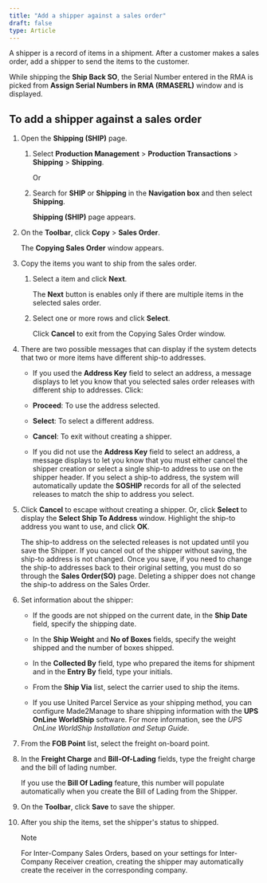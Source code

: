 ```yaml
---
title: "Add a shipper against a sales order"
draft: false
type: Article
---
```


A shipper is a record of items in a shipment. After a customer makes a sales order, add a shipper to send the items to the customer.

While shipping the **Ship Back SO**, the Serial Number entered in the RMA is picked from **Assign Serial Numbers in RMA (RMASERL)** window and is displayed.

## To add a shipper against a sales order

1. Open the **Shipping (SHIP)** page.

   1. Select **Production Management** > **Production Transactions** > **Shipping** > **Shipping**.

        Or

   2. Search for **SHIP** or **Shipping** in the **Navigation box** and then select **Shipping**.

        **Shipping (SHIP)** page appears.

2. On the **Toolbar**, click **Copy** > **Sales Order**.

    The **Copying Sales Order** window appears.

3. Copy the items you want to ship from the sales order.

   1. Select a item and click **Next**.

        The **Next** button is enables only if there are multiple items in the selected sales order.

   2. Select one or more rows and click **Select**.

        Click **Cancel** to exit from the Copying Sales Order window.

4. There are two possible messages that can display if the system detects that two or more items have different ship-to addresses.

   - If you used the **Address Key** field to select an address, a message displays to let you know that you selected sales order releases with different ship to addresses. Click:

   - **Proceed**: To use the address selected.

   - **Select**: To select a different address.

   - **Cancel**: To exit without creating a shipper.

   - If you did not use the **Address Key** field to select an address, a message displays to let you know that you must either cancel the shipper creation or select a single ship-to address to use on the shipper header. If you select a ship-to address, the system will automatically update the **SOSHIP** records for all of the selected releases to match the ship to address you select.

5. Click **Cancel** to escape without creating a shipper. Or, click **Select** to display the **Select Ship To Address** window. Highlight the ship-to address you want to use, and click **OK**.

    The ship-to address on the selected releases is not updated until you save the Shipper. If you cancel out of the shipper without saving, the ship-to address is not changed. Once you save, if you need to change the ship-to addresses back to their original setting, you must do so through the **Sales Order(SO)** page. Deleting a shipper does not change the ship-to address on the Sales Order.

6. Set information about the shipper:

   - If the goods are not shipped on the current date, in the **Ship Date** field, specify the shipping date.

   - In the **Ship Weight** and **No of Boxes** fields, specify the weight shipped and the number of boxes shipped.

   - In the **Collected By** field, type who prepared the items for shipment and in the **Entry By** field, type your initials.

   - From the **Ship Via** list, select the carrier used to ship the items.

   - If you use United Parcel Service as your shipping method, you can configure Made2Manage to share shipping information with the **UPS OnLine WorldShip** software. For more information, see the *UPS OnLine WorldShip Installation and Setup Guide*.

7. From the **FOB Point** list, select the freight on-board point.

8. In the **Freight Charge** and **Bill-Of-Lading** fields, type the freight charge and the bill of lading number.

    If you use the **Bill Of Lading** feature, this number will populate automatically when you create the Bill of Lading from the Shipper.

9. On the **Toolbar**, click **Save** to save the shipper.

10. After you ship the items, set the shipper's status to shipped.

    >[!NOTE]
    >For Inter-Company Sales Orders, based on your settings for Inter-Company Receiver creation, creating the shipper may automatically create the receiver in the corresponding company.

​